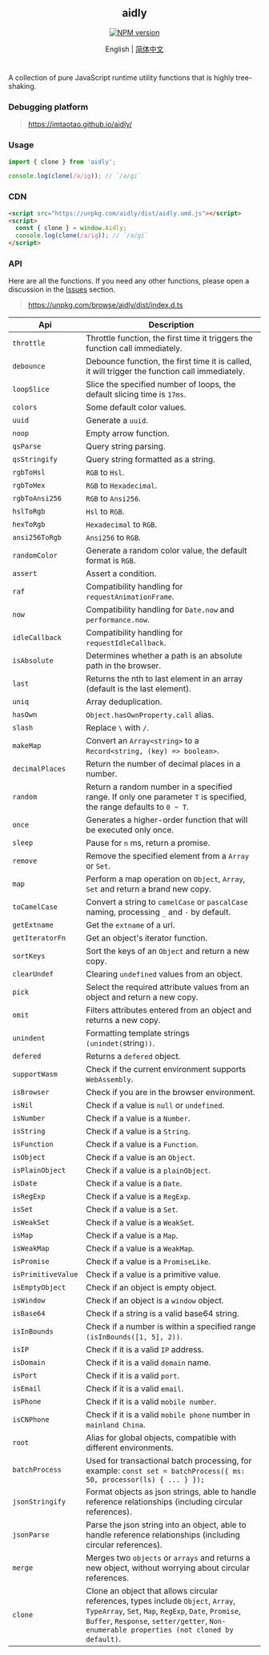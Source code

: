 <div align="center">
<h2>aidly</h2>

[![NPM version](https://img.shields.io/npm/v/aidly.svg?style=flat-square)](https://www.npmjs.com/package/aidly)

</div>

<div align="center">

English | [简体中文](./README.zh-CN.md)

</div>

<h1></h1>

A collection of pure JavaScript runtime utility functions that is highly tree-shaking.


### Debugging platform

> https://imtaotao.github.io/aidly/



### Usage

```js
import { clone } from 'aidly';

console.log(clone(/a/ig)); // `/a/gi`
```

### CDN

```html
<script src="https://unpkg.com/aidly/dist/aidly.umd.js"></script>
<script>
  const { clone } = window.Aidly;
  console.log(clone(/a/ig)); // `/a/gi`
</script>
```


### API

Here are all the functions. If you need any other functions, please open a discussion in the [Issues](https://github.com/imtaotao/aidly/issues) section.

> https://unpkg.com/browse/aidly/dist/index.d.ts

Api                  | Description
-------------------- | --------------------------------------
`throttle`           | Throttle function, the first time it triggers the function call immediately.
`debounce`           | Debounce function, the first time it is called, it will trigger the function call immediately.
`loopSlice`          | Slice the specified number of loops, the default slicing time is `17ms`.
`colors`             | Some default color values.
`uuid`               | Generate a `uuid`.
`noop`               | Empty arrow function.
`qsParse`            | Query string parsing.
`qsStringify`        | Query string formatted as a string.
`rgbToHsl`           | `RGB` to `Hsl`.
`rgbToHex`           | `RGB` to `Hexadecimal`.
`rgbToAnsi256`       | `RGB` to `Ansi256`.
`hslToRgb`           | `Hsl` to `RGB`.
`hexToRgb`           | `Hexadecimal` to `RGB`.
`ansi256ToRgb`       | `Ansi256` to `RGB`.
`randomColor`        | Generate a random color value, the default format is `RGB`.
`assert`             | Assert a condition.
`raf`                | Compatibility handling for `requestAnimationFrame`.
`now`                | Compatibility handling for `Date.now` and `performance.now`.
`idleCallback`       | Compatibility handling for `requestIdleCallback`.
`isAbsolute`         | Determines whether a path is an absolute path in the browser.
`last`               | Returns the nth to last element in an array (default is the last element).
`uniq`               | Array deduplication.
`hasOwn`             | `Object.hasOwnProperty.call` alias.
`slash`              | Replace `\` with `/`.
`makeMap`            | Convert an `Array<string>` to a `Record<string, (key) => boolean>`.
`decimalPlaces`      | Return the number of decimal places in a number.
`random`             | Return a random number in a specified range. If only one parameter `T` is specified, the range defaults to `0 ~ T`.
`once`               | Generates a higher-order function that will be executed only once.
`sleep`              | Pause for `n` ms, return a promise.
`remove`             | Remove the specified element from a `Array` or `Set`.
`map`                | Perform a map operation on `Object`, `Array`, `Set` and return a brand new copy.
`toCamelCase`        | Convert a string to `camelCase` or `pascalCase` naming, processing `_` and `-` by default.
`getExtname`         | Get the `extname` of a url.
`getIteratorFn`      | Get an object's iterator function.
`sortKeys`           | Sort the keys of an `Object` and return a new copy.
`clearUndef`         | Clearing `undefined` values ​​from an object.
`pick`               | Select the required attribute values ​​from an object and return a new copy.
`omit`               | Filters attributes entered from an object and returns a new copy.
`unindent`           | Formatting template strings `(unindet(`string`))`.
`defered`            | Returns a `defered` object.
`supportWasm`        | Check if the current environment supports `WebAssembly`.
`isBrowser`          | Check if you are in the browser environment.
`isNil`              | Check if a value is `null` or `undefined`.
`isNumber`           | Check if a value is a `Number`.
`isString`           | Check if a value is a `String`.
`isFunction`         | Check if a value is a `Function`.
`isObject`           | Check if a value is an `Object`.
`isPlainObject`      | Check if a value is a `plainObject`.
`isDate`             | Check if a value is a `Date`.
`isRegExp`           | Check if a value is a `RegExp`.
`isSet`              | Check if a value is a `Set`.
`isWeakSet`          | Check if a value is a `WeakSet`.
`isMap`              | Check if a value is a `Map`.
`isWeakMap`          | Check if a value is a `WeakMap`.
`isPromise`          | Check if a value is a `PromiseLike`.
`isPrimitiveValue`   | Check if a value is a primitive value.
`isEmptyObject`      | Check if an object is empty object.
`isWindow`           | Check if an object is a `window` object.
`isBase64`           | Check if a string is a valid base64 string.
`isInBounds`         | Check if a number is within a specified range `(isInBounds([1, 5], 2))`.
`isIP`               | Check if it is a valid `IP` address.
`isDomain`           | Check if it is a valid `domain` name.
`isPort`             | Check if it is a valid `port`.
`isEmail`            | Check if it is a valid `email`.
`isPhone`            | Check if it is a valid `mobile number`.
`isCNPhone`          | Check if it is a valid `mobile phone` number in `mainland China`.
`root`               | Alias ​​for global objects, compatible with different environments.
`batchProcess`       | Used for transactional batch processing, for example: `const set = batchProcess({ ms: 50, processor(ls) { ... } });`
`jsonStringify`      | Format objects as json strings, able to handle reference relationships (including circular references).
`jsonParse`          | Parse the json string into an object, able to handle reference relationships (including circular references).
`merge`              | Merges two `objects` or `arrays` and returns a new object, without worrying about circular references.
`clone`              | Clone an object that allows circular references, types include `Object`, `Array`, `TypeArray`, `Set`, `Map`, `RegExp`, `Date`, `Promise`, `Buffer`, `Response`, `setter/getter`, `Non-enumerable properties (not cloned by default)`.